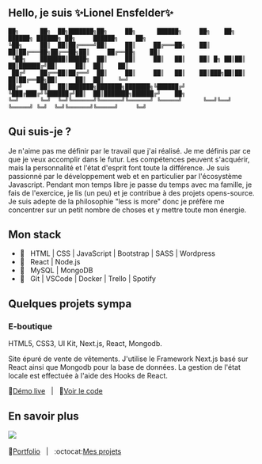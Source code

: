 ## Hello, je suis ✨Lionel Ensfelder✨

```
██╗      ██╗  ██╗███████╗██╗     ██╗      ██████╗     ██╗    ██╗ ██████╗ ██████╗ ██╗     ██████╗     ██╗
╚██╗     ██║  ██║██╔════╝██║     ██║     ██╔═══██╗    ██║    ██║██╔═══██╗██╔══██╗██║     ██╔══██╗    ██║
 ╚██╗    ███████║█████╗  ██║     ██║     ██║   ██║    ██║ █╗ ██║██║   ██║██████╔╝██║     ██║  ██║    ██║
 ██╔╝    ██╔══██║██╔══╝  ██║     ██║     ██║   ██║    ██║███╗██║██║   ██║██╔══██╗██║     ██║  ██║    ╚═╝
██╔╝     ██║  ██║███████╗███████╗███████╗╚██████╔╝    ╚███╔███╔╝╚██████╔╝██║  ██║███████╗██████╔╝    ██╗
╚═╝      ╚═╝  ╚═╝╚══════╝╚══════╝╚══════╝ ╚═════╝      ╚══╝╚══╝  ╚═════╝ ╚═╝  ╚═╝╚══════╝╚═════╝     ╚═╝
```

## Qui suis-je ?

Je n'aime pas me définir par le travail que j'ai réalisé. Je me définis par ce que je veux accomplir dans le futur. Les compétences peuvent s'acquérir, mais la personnalité et l'état d'esprit font toute la différence. Je suis passionné par le développement web et en particulier par l'écosystème Javascript. Pendant mon temps libre je passe du temps avec ma famille, je fais de l'exercice, je lis (un peu) et je contribue à des projets opens-source. Je suis adepte de la philosophie "less is more" donc je préfère me concentrer sur un petit nombre de choses et y mettre toute mon énergie.

## Mon stack

- 💪 &nbsp; HTML | CSS | JavaScript | Bootstrap | SASS | Wordpress
- 💖 &nbsp; React | Node.js
- 💾 &nbsp; MySQL | MongoDB
- 🚀 &nbsp; Git | VSCode | Docker | Trello | Spotify

## Quelques projets sympa

### E-boutique
HTML5, CSS3, UI Kit, Next.js, React, Mongodb.

Site épuré de vente de vêtements. J'utilise le Framework Next.js basé sur React ainsi que Mongodb pour la base de données. La gestion de l'état locale est effectuée à l'aide des Hooks de React.

🎨[Démo live](https://nextjs-eshop-agicpf727-lionelensfelder.vercel.app/)&nbsp;&nbsp;&nbsp;|&nbsp;&nbsp;&nbsp;👔[Voir le code](https://github.com/LionelENSFELDER/nextjs-eshop)

## En savoir plus
<a href="https:///www.linkedin.com/in/lionel-ensfelder/"><img src="https://img.shields.io/badge/-LinkedIn-0a66c2?style=for-the-badge&logo=linkedin&logoColor=fff&labelColor=282828"></a>&nbsp;&nbsp;&nbsp;&nbsp;&nbsp;&nbsp;&nbsp;&nbsp;

🎨[Portfolio](https://lioens.dev)&nbsp;&nbsp;&nbsp;|&nbsp;&nbsp;&nbsp;:octocat:[Mes projets](https://github.com/LionelENSFELDER?tab=repositories)
